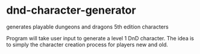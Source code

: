 # dnd-character-generator
generates playable dungeons and dragons 5th edition characters

Program will take user input to generate a level 1 DnD character. The idea is to simply the character creation process for players new and old. 
